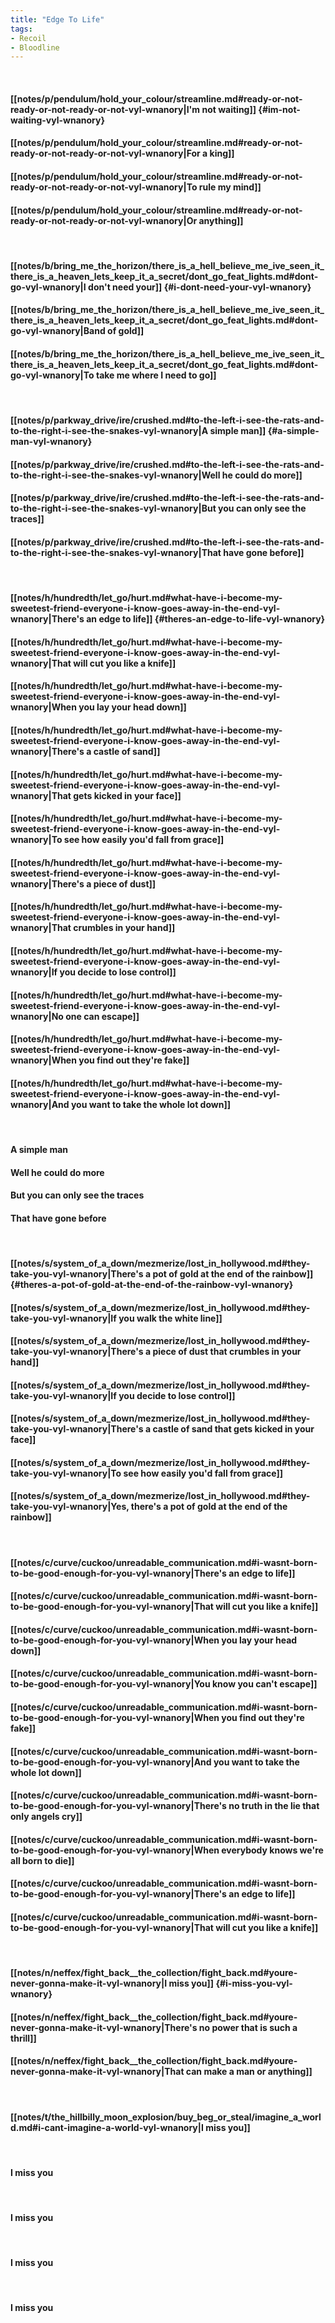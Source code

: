 ```yaml
---
title: "Edge To Life"
tags:
- Recoil
- Bloodline
---
```

&nbsp;
#### [[notes/p/pendulum/hold_your_colour/streamline.md#ready-or-not-ready-or-not-ready-or-not-vyl-wnanory|I'm not waiting]] {#im-not-waiting-vyl-wnanory}
#### [[notes/p/pendulum/hold_your_colour/streamline.md#ready-or-not-ready-or-not-ready-or-not-vyl-wnanory|For a king]]
#### [[notes/p/pendulum/hold_your_colour/streamline.md#ready-or-not-ready-or-not-ready-or-not-vyl-wnanory|To rule my mind]]
#### [[notes/p/pendulum/hold_your_colour/streamline.md#ready-or-not-ready-or-not-ready-or-not-vyl-wnanory|Or anything]]
&nbsp;
#### [[notes/b/bring_me_the_horizon/there_is_a_hell_believe_me_ive_seen_it_there_is_a_heaven_lets_keep_it_a_secret/dont_go_feat_lights.md#dont-go-vyl-wnanory|I don't need your]] {#i-dont-need-your-vyl-wnanory}
#### [[notes/b/bring_me_the_horizon/there_is_a_hell_believe_me_ive_seen_it_there_is_a_heaven_lets_keep_it_a_secret/dont_go_feat_lights.md#dont-go-vyl-wnanory|Band of gold]]
#### [[notes/b/bring_me_the_horizon/there_is_a_hell_believe_me_ive_seen_it_there_is_a_heaven_lets_keep_it_a_secret/dont_go_feat_lights.md#dont-go-vyl-wnanory|To take me where I need to go]]
&nbsp;
#### [[notes/p/parkway_drive/ire/crushed.md#to-the-left-i-see-the-rats-and-to-the-right-i-see-the-snakes-vyl-wnanory|A simple man]] {#a-simple-man-vyl-wnanory}
#### [[notes/p/parkway_drive/ire/crushed.md#to-the-left-i-see-the-rats-and-to-the-right-i-see-the-snakes-vyl-wnanory|Well he could do more]]
#### [[notes/p/parkway_drive/ire/crushed.md#to-the-left-i-see-the-rats-and-to-the-right-i-see-the-snakes-vyl-wnanory|But you can only see the traces]]
#### [[notes/p/parkway_drive/ire/crushed.md#to-the-left-i-see-the-rats-and-to-the-right-i-see-the-snakes-vyl-wnanory|That have gone before]]
&nbsp;
#### [[notes/h/hundredth/let_go/hurt.md#what-have-i-become-my-sweetest-friend-everyone-i-know-goes-away-in-the-end-vyl-wnanory|There's an edge to life]] {#theres-an-edge-to-life-vyl-wnanory}
#### [[notes/h/hundredth/let_go/hurt.md#what-have-i-become-my-sweetest-friend-everyone-i-know-goes-away-in-the-end-vyl-wnanory|That will cut you like a knife]]
#### [[notes/h/hundredth/let_go/hurt.md#what-have-i-become-my-sweetest-friend-everyone-i-know-goes-away-in-the-end-vyl-wnanory|When you lay your head down]]
#### [[notes/h/hundredth/let_go/hurt.md#what-have-i-become-my-sweetest-friend-everyone-i-know-goes-away-in-the-end-vyl-wnanory|There's a castle of sand]]
#### [[notes/h/hundredth/let_go/hurt.md#what-have-i-become-my-sweetest-friend-everyone-i-know-goes-away-in-the-end-vyl-wnanory|That gets kicked in your face]]
#### [[notes/h/hundredth/let_go/hurt.md#what-have-i-become-my-sweetest-friend-everyone-i-know-goes-away-in-the-end-vyl-wnanory|To see how easily you'd fall from grace]]
#### [[notes/h/hundredth/let_go/hurt.md#what-have-i-become-my-sweetest-friend-everyone-i-know-goes-away-in-the-end-vyl-wnanory|There's a piece of dust]]
#### [[notes/h/hundredth/let_go/hurt.md#what-have-i-become-my-sweetest-friend-everyone-i-know-goes-away-in-the-end-vyl-wnanory|That crumbles in your hand]]
#### [[notes/h/hundredth/let_go/hurt.md#what-have-i-become-my-sweetest-friend-everyone-i-know-goes-away-in-the-end-vyl-wnanory|If you decide to lose control]]
#### [[notes/h/hundredth/let_go/hurt.md#what-have-i-become-my-sweetest-friend-everyone-i-know-goes-away-in-the-end-vyl-wnanory|No one can escape]]
#### [[notes/h/hundredth/let_go/hurt.md#what-have-i-become-my-sweetest-friend-everyone-i-know-goes-away-in-the-end-vyl-wnanory|When you find out they're fake]]
#### [[notes/h/hundredth/let_go/hurt.md#what-have-i-become-my-sweetest-friend-everyone-i-know-goes-away-in-the-end-vyl-wnanory|And you want to take the whole lot down]]
&nbsp;
#### A simple man
#### Well he could do more
#### But you can only see the traces
#### That have gone before
&nbsp;
#### [[notes/s/system_of_a_down/mezmerize/lost_in_hollywood.md#they-take-you-vyl-wnanory|There's a pot of gold at the end of the rainbow]] {#theres-a-pot-of-gold-at-the-end-of-the-rainbow-vyl-wnanory}
#### [[notes/s/system_of_a_down/mezmerize/lost_in_hollywood.md#they-take-you-vyl-wnanory|If you walk the white line]]
#### [[notes/s/system_of_a_down/mezmerize/lost_in_hollywood.md#they-take-you-vyl-wnanory|There's a piece of dust that crumbles in your hand]]
#### [[notes/s/system_of_a_down/mezmerize/lost_in_hollywood.md#they-take-you-vyl-wnanory|If you decide to lose control]]
#### [[notes/s/system_of_a_down/mezmerize/lost_in_hollywood.md#they-take-you-vyl-wnanory|There's a castle of sand that gets kicked in your face]]
#### [[notes/s/system_of_a_down/mezmerize/lost_in_hollywood.md#they-take-you-vyl-wnanory|To see how easily you'd fall from grace]]
#### [[notes/s/system_of_a_down/mezmerize/lost_in_hollywood.md#they-take-you-vyl-wnanory|Yes, there's a pot of gold at the end of the rainbow]]
&nbsp;
#### [[notes/c/curve/cuckoo/unreadable_communication.md#i-wasnt-born-to-be-good-enough-for-you-vyl-wnanory|There's an edge to life]]
#### [[notes/c/curve/cuckoo/unreadable_communication.md#i-wasnt-born-to-be-good-enough-for-you-vyl-wnanory|That will cut you like a knife]]
#### [[notes/c/curve/cuckoo/unreadable_communication.md#i-wasnt-born-to-be-good-enough-for-you-vyl-wnanory|When you lay your head down]]
#### [[notes/c/curve/cuckoo/unreadable_communication.md#i-wasnt-born-to-be-good-enough-for-you-vyl-wnanory|You know you can't escape]]
#### [[notes/c/curve/cuckoo/unreadable_communication.md#i-wasnt-born-to-be-good-enough-for-you-vyl-wnanory|When you find out they're fake]]
#### [[notes/c/curve/cuckoo/unreadable_communication.md#i-wasnt-born-to-be-good-enough-for-you-vyl-wnanory|And you want to take the whole lot down]]
#### [[notes/c/curve/cuckoo/unreadable_communication.md#i-wasnt-born-to-be-good-enough-for-you-vyl-wnanory|There's no truth in the lie that only angels cry]]
#### [[notes/c/curve/cuckoo/unreadable_communication.md#i-wasnt-born-to-be-good-enough-for-you-vyl-wnanory|When everybody knows we're all born to die]]
#### [[notes/c/curve/cuckoo/unreadable_communication.md#i-wasnt-born-to-be-good-enough-for-you-vyl-wnanory|There's an edge to life]]
#### [[notes/c/curve/cuckoo/unreadable_communication.md#i-wasnt-born-to-be-good-enough-for-you-vyl-wnanory|That will cut you like a knife]]
&nbsp;
#### [[notes/n/neffex/fight_back__the_collection/fight_back.md#youre-never-gonna-make-it-vyl-wnanory|I miss you]] {#i-miss-you-vyl-wnanory}
#### [[notes/n/neffex/fight_back__the_collection/fight_back.md#youre-never-gonna-make-it-vyl-wnanory|There's no power that is such a thrill]]
#### [[notes/n/neffex/fight_back__the_collection/fight_back.md#youre-never-gonna-make-it-vyl-wnanory|That can make a man or anything]]
&nbsp;
#### [[notes/t/the_hillbilly_moon_explosion/buy_beg_or_steal/imagine_a_world.md#i-cant-imagine-a-world-vyl-wnanory|I miss you]]
&nbsp;
#### I miss you
&nbsp;
#### I miss you
&nbsp;
#### I miss you
&nbsp;
#### I miss you
